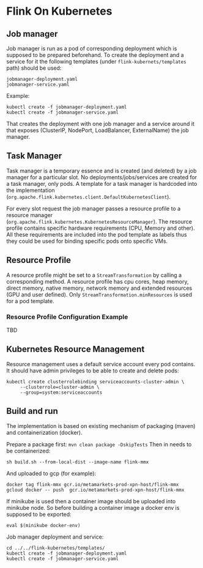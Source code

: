 # Flink On Kubernetes

## Job manager
Job manager is run as a pod of corresponding deployment which is supposed to be prepared beforehand. 
To create the deployment and a service for it the following templates (under `flink-kubernets/templates` path) 
should be used:
```
jobmanager-deployment.yaml
jobmanager-service.yaml
```
Example:
```
kubectl create -f jobmanager-deployment.yaml
kubectl create -f jobmanager-service.yaml
```
That creates the deployment with one job manager and a service around it that exposes 
(ClusterIP, NodePort, LoadBalancer, ExternalName) the job manager.

## Task Manager
Task manager is a temporary essence and is created (and deleted) by a job manager for a particular slot. 
No deployments/jobs/services are created for a task manager, only pods. 
A template for a task manager is hardcoded into the implementation 
(`org.apache.flink.kubernetes.client.DefaultKubernetesClient`).

For every slot request the job manager passes a resource profile to a resource manager 
(`org.apache.flink.kubernetes.KubernetesResourceManager`). The resource profile contains specific hardware requirements
(CPU, Memory and other). All these requirements are included into the pod template as labels thus they could be used for 
binding specific pods onto specific VMs.

## Resource Profile
A resource profile might be set to a `StreamTransformation` by calling a corresponding method. A resource profile has 
cpu cores, heap memory, direct memory, native memory, network memory and extended resources (GPU and user defined).
Only `StreamTransformation.minResources` is used for a pod template.

### Resource Profile Configuration Example
TBD

## Kubernetes Resource Management
Resource management uses a default service account every pod contains. It should have admin privileges to be able 
to create and delete pods:
```
kubectl create clusterrolebinding serviceaccounts-cluster-admin \
     --clusterrole=cluster-admin \
     --group=system:serviceaccounts
``` 

## Build and run
The implementation is based on existing mechanism of packaging (maven) and containerization (docker). 

Prepare a package first:
```mvn clean package -DskipTests```
Then in needs to be containerized:
```cd flink-contrib/docker-flink/
sh build.sh --from-local-dist --image-name flink-mmx
```
And uploaded to gcp (for example):
```
docker tag flink-mmx gcr.io/metamarkets-prod-xpn-host/flink-mmx
gcloud docker -- push  gcr.io/metamarkets-prod-xpn-host/flink-mmx
```
If minikube is used then a container image should be uploaded into minikube node. 
So before building a container image a docker env is supposed to be exported:
```
eval $(minikube docker-env)
```
Job manager deployment and service:
```
cd ../../flink-kubernetes/templates/
kubectl create -f jobmanager-deployment.yaml
kubectl create -f jobmanager-service.yaml
```
